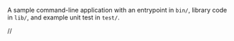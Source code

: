 A sample command-line application with an entrypoint in `bin/`, library code
in `lib/`, and example unit test in `test/`.


//